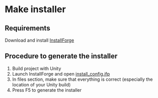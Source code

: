 # Make installer

## Requirements

Download and install [InstallForge](https://installforge.net/)

## Procedure to generate the installer

1. Build project with Unity
2. Launch InstallForge and open [install_config.ifp](../Installer/install_config.ifp)
3. In files section, make sure that everything is correct (especially the location of your Unity build)
4. Press F5 to generate the installer